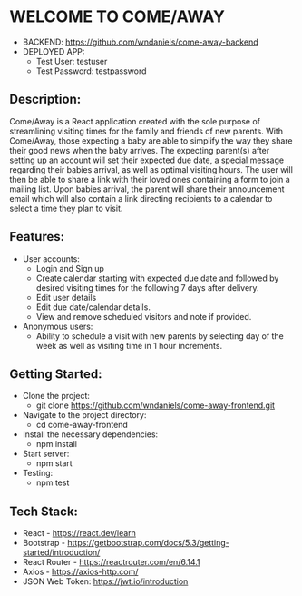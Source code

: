 # WELCOME TO COME/AWAY
- BACKEND: https://github.com/wndaniels/come-away-backend
- DEPLOYED APP: 
  - Test User: testuser
  - Test Password: testpassword

## Description: 
Come/Away is a React application created with the sole purpose of streamlining visiting times for the family and friends of new parents. With Come/Away, those expecting a baby are able to simplify the way they share their good news when the baby arrives. The expecting parent(s) after setting up an account will set their expected due date, a special message regarding their babies arrival, as well as optimal visiting hours. The user will then be able to share a link with their loved ones containing a form to join a mailing list. Upon babies arrival, the parent will share their announcement email which will also contain a link directing recipients to a calendar to select a time they plan to visit. 


## Features:
- User accounts:
  - Login and Sign up
  - Create calendar starting with expected due date and followed by desired visiting times for the following 7 days after delivery. 
  - Edit user details
  - Edit due date/calendar details.
  - View and remove scheduled visitors and note if provided.
- Anonymous users:
  - Ability to schedule a visit with new parents by selecting day of the week as well as visiting time in 1 hour increments.
  
## Getting Started:
- Clone the project:
  - git clone https://github.com/wndaniels/come-away-frontend.git
- Navigate to the project directory:
  - cd come-away-frontend
- Install the necessary dependencies:
  - npm install
- Start server:
  - npm start
- Testing:
  - npm test

## Tech Stack:
- React - https://react.dev/learn
- Bootstrap - https://getbootstrap.com/docs/5.3/getting-started/introduction/
- React Router - https://reactrouter.com/en/6.14.1
- Axios - https://axios-http.com/
- JSON Web Token: https://jwt.io/introduction